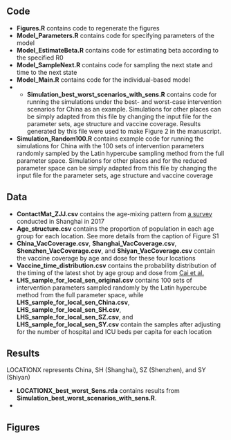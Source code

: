 ## Code
* **Figures.R** contains code to regenerate the figures
* **Model_Parameters.R** contains code for specifying parameters of the model
* **Model_EstimateBeta.R** contains code for estimating beta according to the specified R0
* **Model_SampleNext.R** contains code for sampling the next state and time to the next state
* **Model_Main.R** contains code for the individual-based model
* * **Simulation_best_worst_scenarios_with_sens.R** contains code for running the simulations under the best- and worst-case intervention scenarios for China as an example. Simulations for other places can be simply adapted from this file by changing the input file for the parameter sets, age structure and vaccine coverage. Results generated by this file were used to make Figure 2 in the manuscript.
* **Simulation_Random100.R** contains example code for running the simulations for China with the 100 sets of intervention parameters randomly sampled by the Latin hypercube sampling method from the full parameter space. Simulations for other places and for the reduced parameter space can be simply adapted from this file by changing the input file for the parameter sets, age structure and vaccine coverage

## Data
* **ContactMat_ZJJ.csv** contains the age-mixing pattern from [a survey](https://www.nature.com/articles/s41598-019-51609-8) conducted in Shanghai in 2017
* **Age_structure.csv** contains the proportion of population in each age group for each location. See more details from the caption of Figure S1
* **China_VacCoverage.csv**, **Shanghai_VacCoverage.csv**, **Shenzhen_VacCoverage.csv**, and **Shiyan_VacCoverage.csv** contain the vaccine coverage by age and dose for these four locations
* **Vaccine_time_distribution.csv** contains the probability distribution of the timing of the latest shot by age group and dose from [Cai et al.](https://www.nature.com/articles/s41591-022-01855-7#Sec14)
* **LHS_sample_for_local_sen_original.csv** contains 100 sets of intervention parameters sampled randomly by the Latin hypercube method from the full parameter space, while **LHS_sample_for_local_sen_China.csv**, **LHS_sample_for_local_sen_SH.csv**, **LHS_sample_for_local_sen_SZ.csv**, and **LHS_sample_for_local_sen_SY.csv** contain the samples after adjusting for the number of hospital and ICU beds per capita for each location

## Results
LOCATIONX represents China, SH (Shanghai), SZ (Shenzhen), and SY (Shiyan)
* **LOCATIONX_best_worst_Sens.rda** contains results from **Simulation_best_worst_scenarios_with_sens.R**. 
* 

## Figures
